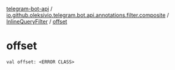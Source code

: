 [telegram-bot-api](../../index.md) / [io.github.oleksivio.telegram.bot.api.annotations.filter.composite](../index.md) / [InlineQueryFilter](index.md) / [offset](./offset.md)

# offset

`val offset: <ERROR CLASS>`